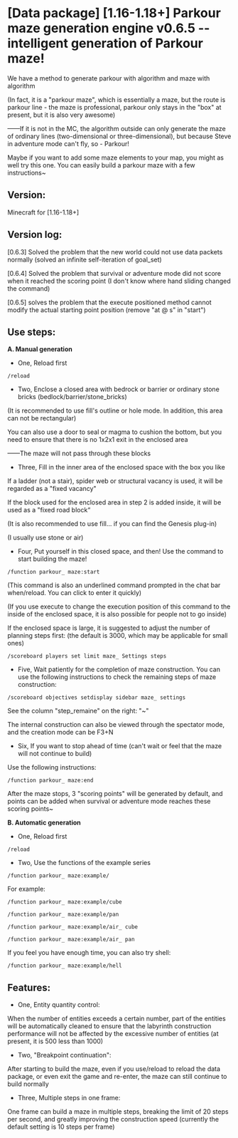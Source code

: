 # [Data package] [1.16-1.18+] Parkour maze generation engine v0.6.5 -- intelligent generation of Parkour maze!
We have a method to generate parkour with algorithm and maze with algorithm

(In fact, it is a "parkour maze", which is essentially a maze, but the route is parkour line - the maze is professional, parkour only stays in the "box" at present, but it is also very awesome)

——If it is not in the MC, the algorithm outside can only generate the maze of ordinary lines (two-dimensional or three-dimensional), but because Steve in adventure mode can't fly, so - Parkour!

Maybe if you want to add some maze elements to your map, you might as well try this one. You can easily build a parkour maze with a few instructions~

## Version:

Minecraft for [1.16-1.18+]

## Version log:

[0.6.3] Solved the problem that the new world could not use data packets normally (solved an infinite self-iteration of goal_set)

[0.6.4] Solved the problem that survival or adventure mode did not score when it reached the scoring point (I don't know where hand sliding changed the command)

[0.6.5] solves the problem that the execute positioned method cannot modify the actual starting point position (remove "at @ s" in "start")

## Use steps:

**A. Manual generation**

- One, Reload first

`/reload`


- Two, Enclose a closed area with bedrock or barrier or ordinary stone bricks (bedlock/barrier/stone_bricks)

(It is recommended to use fill's outline or hole mode. In addition, this area can not be rectangular)

You can also use a door to seal or magma to cushion the bottom, but you need to ensure that there is no 1x2x1 exit in the enclosed area

——The maze will not pass through these blocks


- Three, Fill in the inner area of the enclosed space with the box you like

If a ladder (not a stair), spider web or structural vacancy is used, it will be regarded as a "fixed vacancy"

If the block used for the enclosed area in step 2 is added inside, it will be used as a "fixed road block“

(It is also recommended to use fill... if you can find the Genesis plug-in)

(I usually use stone or air)



- Four, Put yourself in this closed space, and then! Use the command to start building the maze!

`/function parkour_ maze:start`

(This command is also an underlined command prompted in the chat bar when/reload. You can click to enter it quickly)

(If you use execute to change the execution position of this command to the inside of the enclosed space, it is also possible for people not to go inside)

If the enclosed space is large, it is suggested to adjust the number of planning steps first: (the default is 3000, which may be applicable for small ones)

`/scoreboard players set limit maze_ Settings steps`


- Five, Wait patiently for the completion of maze construction. You can use the following instructions to check the remaining steps of maze construction:

`/scoreboard objectives setdisplay sidebar maze_ settings`

See the column "step_remaine" on the right: "~"

The internal construction can also be viewed through the spectator mode, and the creation mode can be F3+N


- Six, If you want to stop ahead of time (can't wait or feel that the maze will not continue to build)

Use the following instructions:

`/function parkour_ maze:end`

After the maze stops, 3 "scoring points" will be generated by default, and points can be added when survival or adventure mode reaches these scoring points~

**B. Automatic generation**

- One, Reload first

`/reload`

- Two, Use the functions of the example series

`/function parkour_ maze:example/`

For example:

`/function parkour_ maze:example/cube`

`/function parkour_ maze:example/pan`

`/function parkour_ maze:example/air_ cube`

`/function parkour_ maze:example/air_ pan`

If you feel you have enough time, you can also try shell:

`/function parkour_ maze:example/hell`

## Features:

- One, Entity quantity control:

When the number of entities exceeds a certain number, part of the entities will be automatically cleaned to ensure that the labyrinth construction performance will not be affected by the excessive number of entities (at present, it is 500 less than 1000)

- Two, "Breakpoint continuation":

After starting to build the maze, even if you use/reload to reload the data package, or even exit the game and re-enter, the maze can still continue to build normally

- Three, Multiple steps in one frame:

One frame can build a maze in multiple steps, breaking the limit of 20 steps per second, and greatly improving the construction speed (currently the default setting is 10 steps per frame)
